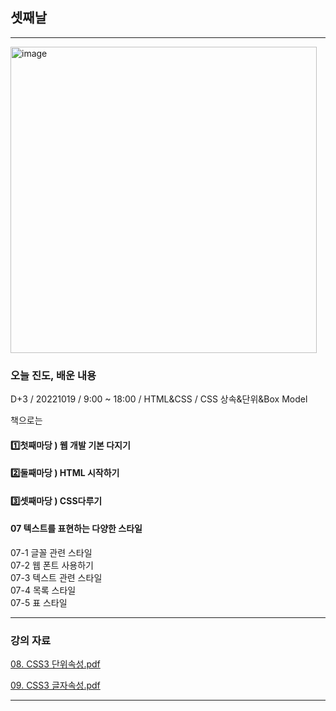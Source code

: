 ## 셋째날 
   
 
 ---
 
<img width="490" alt="image" src="https://user-images.githubusercontent.com/113709273/196216167-b3c8f461-d299-4af1-92d6-fd0797f30ee8.png">

### 오늘 진도, 배운 내용
D+3 / 20221019 / 9:00 ~ 18:00 / HTML&CSS / CSS 상속&단위&Box Model

책으로는 
 
#### 1️⃣첫째마당 ) 웹 개발 기본 다지기   

#### 2️⃣둘째마당 ) HTML 시작하기   

#### 3️⃣셋째마당 ) CSS다루기   
  
#### 07 텍스트를 표현하는 다양한 스타일  
07-1 글꼴 관련 스타일       
07-2 웹 폰트 사용하기     
07-3 텍스트 관련 스타일   
07-4 목록 스타일      
07-5 표 스타일



---

### 강의 자료

[08. CSS3 단위속성.pdf](https://github.com/taeheehi/SeSAC/files/9817376/08.CSS3.pdf)


[09. CSS3 글자속성.pdf](https://github.com/taeheehi/SeSAC/files/9817377/09.CSS3.pdf)


---
